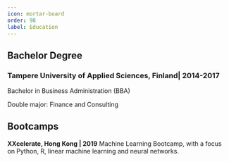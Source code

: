 ```yaml
---
icon: mortar-board
order: 98
label: Education
---
```


                          
## Bachelor Degree

### **Tampere University of Applied Sciences, Finland| 2014-2017** 
Bachelor in Business Administration (BBA)

Double major: Finance and Consulting

## Bootcamps

**XXcelerate, Hong Kong | 2019**
Machine Learning Bootcamp, with a focus on Python, R, linear machine learning and neural networks. 
